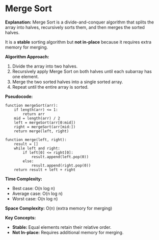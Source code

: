 
# Merge Sort

**Explanation:**
Merge Sort is a divide-and-conquer algorithm that splits the array into halves, recursively sorts them, and then merges the sorted halves. 

It is a **stable** sorting algorithm but **not in-place** because it requires extra memory for merging.

**Algorithm Approach:**

1. Divide the array into two halves.
2. Recursively apply Merge Sort on both halves until each subarray has one element.
3. Merge the two sorted halves into a single sorted array.
4. Repeat until the entire array is sorted.

**Pseudocode:**

```text
function mergeSort(arr):
    if length(arr) <= 1:
        return arr
    mid = length(arr) / 2
    left = mergeSort(arr[0:mid])
    right = mergeSort(arr[mid:])
    return merge(left, right)

function merge(left, right):
    result = []
    while left and right:
        if left[0] <= right[0]:
            result.append(left.pop(0))
        else:
            result.append(right.pop(0))
    return result + left + right
```

**Time Complexity:**

* Best case: O(n log n)
* Average case: O(n log n)
* Worst case: O(n log n)

**Space Complexity:** O(n) (extra memory for merging)

**Key Concepts:**

* **Stable:** Equal elements retain their relative order.
* **Not In-place:** Requires additional memory for merging.



